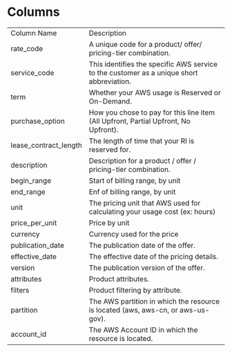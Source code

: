 # Columns  

<table>
	<tr><td>Column Name</td><td>Description</td></tr>
	<tr><td>rate_code</td><td>A unique code for a product/ offer/ pricing-tier combination.</td></tr>
	<tr><td>service_code</td><td>This identifies the specific AWS service to the customer as a unique short abbreviation.</td></tr>
	<tr><td>term</td><td>Whether your AWS usage is Reserved or On-Demand.</td></tr>
	<tr><td>purchase_option</td><td>How you chose to pay for this line item (All Upfront, Partial Upfront, No Upfront).</td></tr>
	<tr><td>lease_contract_length</td><td>The length of time that your RI is reserved for.</td></tr>
	<tr><td>description</td><td>Description for a product / offer / pricing-tier combination.</td></tr>
	<tr><td>begin_range</td><td>Start of billing range, by unit</td></tr>
	<tr><td>end_range</td><td>Enf of billing range, by unit</td></tr>
	<tr><td>unit</td><td>The pricing unit that AWS used for calculating your usage cost (ex: hours)</td></tr>
	<tr><td>price_per_unit</td><td>Price by unit</td></tr>
	<tr><td>currency</td><td>Currency used for the price</td></tr>
	<tr><td>publication_date</td><td>The publication date of the offer.</td></tr>
	<tr><td>effective_date</td><td>The effective date of the pricing details.</td></tr>
	<tr><td>version</td><td>The publication version of the offer.</td></tr>
	<tr><td>attributes</td><td>Product attributes.</td></tr>
	<tr><td>filters</td><td>Product filtering by attribute.</td></tr>
	<tr><td>partition</td><td>The AWS partition in which the resource is located (aws, aws-cn, or aws-us-gov).</td></tr>
	<tr><td>account_id</td><td>The AWS Account ID in which the resource is located.</td></tr>
</table>